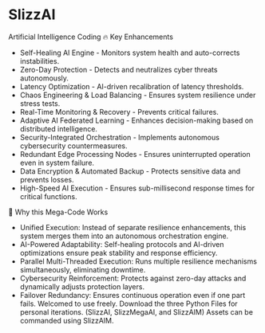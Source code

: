 # SlizzAI
Artificial Intelligence Coding
🔥 Key Enhancements
- Self-Healing AI Engine - Monitors system health and auto-corrects instabilities.
- Zero-Day Protection - Detects and neutralizes cyber threats autonomously.
- Latency Optimization - AI-driven recalibration of latency thresholds.
- Chaos Engineering & Load Balancing - Ensures system resilience under stress tests.
- Real-Time Monitoring & Recovery - Prevents critical failures.
- Adaptive AI Federated Learning - Enhances decision-making based on distributed intelligence.
- Security-Integrated Orchestration - Implements autonomous cybersecurity countermeasures.
- Redundant Edge Processing Nodes - Ensures uninterrupted operation even in system failure.
- Data Encryption & Automated Backup - Protects sensitive data and prevents losses.
- High-Speed AI Execution - Ensures sub-millisecond response times for critical functions.

🚀 Why this Mega-Code Works
- Unified Execution: Instead of separate resilience enhancements, this system merges them into an autonomous orchestration engine.
- AI-Powered Adaptability: Self-healing protocols and AI-driven optimizations ensure peak stability and response efficiency.
- Parallel Multi-Threaded Execution: Runs multiple resilience mechanisms simultaneously, eliminating downtime.
- Cybersecurity Reinforcement: Protects against zero-day attacks and dynamically adjusts protection layers.
- Failover Redundancy: Ensures continuous operation even if one part fails.
Welcomed to use freely.
Download the three Python Files for personal iterations. (SlizzAI, SlizzMegaAI, and SlizzAIM)
Assets can be commanded using SlizzAIM.
